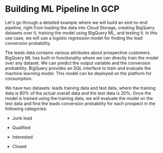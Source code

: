 
# Building ML Pipeline In GCP

Let's go through a detailed example where we will build an end-to-end pipeline, right from loading the data into Cloud Storage, creating BigQuery datasets over it, training the model using BigQuery ML, and testing it. In this use case, we will use a logistic regression model for finding the lead conversion probability.

The leads data contains various attributes about prospective customers. BigQuery ML has built-in functionality where we can directly train the model over any dataset. We can predict the output variable and the conversion probability. BigQuery provides an SQL interface to train and evaluate the machine learning model. This model can be deployed on the platform for consumption.


We have two datasets: leads training data and test data, where the training data is 80% of the actual overall data and the test data is 20%. Once the model is trained using the training data, we will evaluate the model on the test data and find the leads conversion probability for each prospect in the following categories:

- Junk lead
- Qualified

- Interested
- Closed

